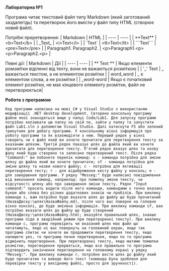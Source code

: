 
**Лабораторна №1**


Програма читає текстовий файл типу Markdown (який заготований заздалегідь) та перетворює його вмісти у файл типу HTML (створює новий файл).

Потрібні преретворення:
| Markdown                        | HTML                                    |
| ----                            | ----                                    |
| \*\*Text\*\*                    | \<b>Text\</b>                           |
| \_Text\_                        | \<i>Text\</i>                           |
| \`Text\`                        | \<tt>Text\</tt>                         |
| \```Text\```                    | \<pre>Text\</pre>                       |
| Paragraph1.  Paragraph2.        | \<p>Paragraph1.\<p> \<p>Paragraph2.\<p> |

Певні дії:
| Markdown             | Дії                                                                                           |
| ----                 | ----                                                                                          |
| \*\* Text \*\*       | Якщо елементи ромзмітки віділенні від техту, вони не важаються розміткою                      |
| \'_\' Text           | _ важається текстом, а не елементом розмітки                                                  |
| word_word            | _ є елементом слова, а не розмітки                                                            |
| _word-word           | Якщо є початковий елемент розмітки, не має кінцевого елементу розмітки, файл не перетворюється|

**Робота з програмою**

``` Код програми написана на мові С# у Visual Studio з використаням модифікації .NET desktop development. Свторено консольну програму файли якої знаходяться вище у папці Code/Lab1. Для запуску програми потрібно копіювати цю папку на свій пк, зайти у папку та запустити файл Lab1.sln з допомогою Visual Studio. Далі натиснути F5 або зелений трикутник для дебагу програми. У консольному вікні інформація про роботу програми та як взаємодіяти з нею. Переший рядок у вікні говорить чи є файл який ви хочете прочитати для перетворення тексту за вказаним шляхом. Третій рядок показує шлях до файла який ви хочете прочитати для перетворення тексту. П'ятий рядок вказує шлях та назву фалу який буде створено та записано перетворений текст. Після рядка "Command:" ви побачете перелік команд: s - команда потрібна для зміни шляху до файла який ви хочете прочитати; sf - команда потрібна для зміни шляху та назви нового файлу; c - потрібна для яктивації перетворення тесту; r - для відобряження кесту файлу у консоль; e - для завершення програми. У рядку "Messeg:" буде написані повідомлення від виконання команд, наприклад: про помилку зміни тексту, чи відсутності шляху або про завершення зміни тексту. Рядок "Input command:" просить водити після ного команди, командами є точно вказані букви або слова без різних додаткових знаків чи пробілів. При виклику команди s, вам потрібно буде вказати шлях до файлу що буде прочитаний (НазваДиску:\шлях\НазваФайлу.md), після чого вас поверне на головне вікно консолі, де буде змінена інформація. При виклику команди sf, ван потрібно вказати шлях до файлу що буде створений (НазваДиску:\шлях\НазваФайлу.html; вказуйте правильний шлях, інакше програма піде в аварійний режим при перетворенні тексту). При виклику команди c, програма перевірить чи вказаний шлях має файл що читатимуть, якщо ні вас повернуть на головиний екран, якщо так програма спитає чи хочете ви продовжити перетворення тексту, якщо напишете yes, то програма почне перетворення, якщо no то програма відмінить перетворення. При перетворенні тексту, якщо матиме помилки розмітки, перетворення прерветься, якщо все правильно то програма підтвердить закінчення перетворення на головному екрані у рядку "Messeg:". При виклику команди r, потрібно вести шлях до файлу який буде прочитатин та виведе його текст (команда була зробленя для перевірки тексту у вихідному файлі, просто для зручкності). ```

